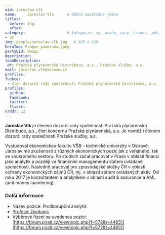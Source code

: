 ```yaml
---
uid: jaroslav.vlk
name:     Jaroslav Vlk  	# běžně používáné jméno
titles:
  before: Ing. 
  after: 
category:                 	# kategorie: rp, praha, vary, hradec, jmk, senat
- dr
img: people/jaroslav-vlk.jpg   # 165 x 220
heroImg: Prague_panorama.jpeg
partyUid: bezpp
description:
teamDescription: 
 dr: Pražská plynárenská Distribuce, a.s., Pražské služby, a.s.
mail: jaroslav.vlk@seznam.cz
profiles:
funkce:
 - člen dozorčí rady společnosti Pražská plynárenská Distribuce, a.s. 
profiles:
  github:       
  facebook:    
  twitter: 		  
  flickr:		  
orddr: 12
---
```


**Jaroslav Vlk** je členem dozorčí rady společnosti Pražská plynárenská Distribuce, a.s., člen koncernu Pražská plynárenská, a.s. Je rovněž i členem dozorčí rady společnosti Pražské služby, a.s.

Vystudoval ekonomickou fakultu VŠB – technické univerzity v Ostravě. Jaroslav má zkušenosti z různých ekonomických pozic jak z veřejného, tak ze soukromého sektoru. Po studiích začal pracovat v Praze v oblasti financí jako analytik a později ve finančním managementu státem ovládané společnosti. Následně pracoval pro zpravodajské složky ČR v oblasti ochrany ekonomických zájmů ČR, mj. v oblasti státem ovládaných aktiv. Od roku 2017 je konzultantem a analytikem v oblasti audit & assurance a AML (anti money laundering). 

### Další informace

* Název pozice: Protikorupční analytik
* [Profesní životopis](/assets/pdf/cv/vlk.pdf)
* Výběrové řízení na uvedenou pozici: [https://forum.pirati.cz/viewtopic.php?f=572&t=44651](https://forum.pirati.cz/viewtopic.php?f=572&t=44651)

